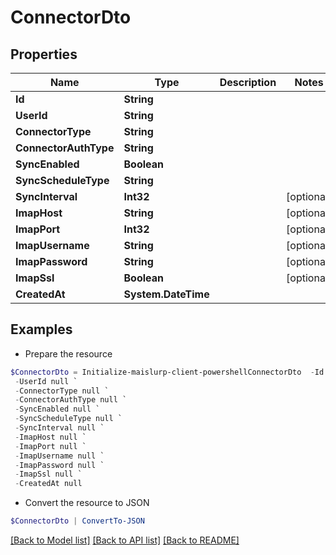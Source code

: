 # ConnectorDto
## Properties

Name | Type | Description | Notes
------------ | ------------- | ------------- | -------------
**Id** | **String** |  | 
**UserId** | **String** |  | 
**ConnectorType** | **String** |  | 
**ConnectorAuthType** | **String** |  | 
**SyncEnabled** | **Boolean** |  | 
**SyncScheduleType** | **String** |  | 
**SyncInterval** | **Int32** |  | [optional] 
**ImapHost** | **String** |  | [optional] 
**ImapPort** | **Int32** |  | [optional] 
**ImapUsername** | **String** |  | [optional] 
**ImapPassword** | **String** |  | [optional] 
**ImapSsl** | **Boolean** |  | [optional] 
**CreatedAt** | **System.DateTime** |  | 

## Examples

- Prepare the resource
```powershell
$ConnectorDto = Initialize-maislurp-client-powershellConnectorDto  -Id null `
 -UserId null `
 -ConnectorType null `
 -ConnectorAuthType null `
 -SyncEnabled null `
 -SyncScheduleType null `
 -SyncInterval null `
 -ImapHost null `
 -ImapPort null `
 -ImapUsername null `
 -ImapPassword null `
 -ImapSsl null `
 -CreatedAt null
```

- Convert the resource to JSON
```powershell
$ConnectorDto | ConvertTo-JSON
```

[[Back to Model list]](../README#documentation-for-models) [[Back to API list]](../README#documentation-for-api-endpoints) [[Back to README]](../README)

